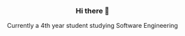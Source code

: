 <h3 align="center">Hi there 👋</h3>
<p align="center">Currently a 4th year student studying Software Engineering</p>
